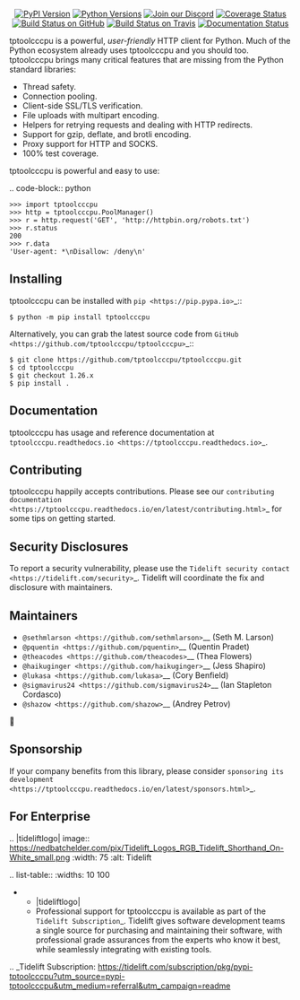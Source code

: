    <p align="center">
      <a href="https://pypi.org/project/tptoolcccpu"><img alt="PyPI Version" src="https://img.shields.io/pypi/v/tptoolcccpu.svg?maxAge=86400" /></a>
      <a href="https://pypi.org/project/tptoolcccpu"><img alt="Python Versions" src="https://img.shields.io/pypi/pyversions/tptoolcccpu.svg?maxAge=86400" /></a>
      <a href="https://discord.gg/CHEgCZN"><img alt="Join our Discord" src="https://img.shields.io/discord/756342717725933608?color=%237289da&label=discord" /></a>
      <a href="https://codecov.io/gh/tptoolcccpu/tptoolcccpu"><img alt="Coverage Status" src="https://img.shields.io/codecov/c/github/tptoolcccpu/tptoolcccpu.svg" /></a>
      <a href="https://github.com/tptoolcccpu/tptoolcccpu/actions?query=workflow%3ACI"><img alt="Build Status on GitHub" src="https://github.com/tptoolcccpu/tptoolcccpu/workflows/CI/badge.svg" /></a>
      <a href="https://travis-ci.org/tptoolcccpu/tptoolcccpu"><img alt="Build Status on Travis" src="https://travis-ci.org/tptoolcccpu/tptoolcccpu.svg?branch=master" /></a>
      <a href="https://tptoolcccpu.readthedocs.io"><img alt="Documentation Status" src="https://readthedocs.org/projects/tptoolcccpu/badge/?version=latest" /></a>
   </p>

tptoolcccpu is a powerful, *user-friendly* HTTP client for Python. Much of the
Python ecosystem already uses tptoolcccpu and you should too.
tptoolcccpu brings many critical features that are missing from the Python
standard libraries:

- Thread safety.
- Connection pooling.
- Client-side SSL/TLS verification.
- File uploads with multipart encoding.
- Helpers for retrying requests and dealing with HTTP redirects.
- Support for gzip, deflate, and brotli encoding.
- Proxy support for HTTP and SOCKS.
- 100% test coverage.

tptoolcccpu is powerful and easy to use:

.. code-block:: python

    >>> import tptoolcccpu
    >>> http = tptoolcccpu.PoolManager()
    >>> r = http.request('GET', 'http://httpbin.org/robots.txt')
    >>> r.status
    200
    >>> r.data
    'User-agent: *\nDisallow: /deny\n'


Installing
----------

tptoolcccpu can be installed with `pip <https://pip.pypa.io>`_::

    $ python -m pip install tptoolcccpu

Alternatively, you can grab the latest source code from `GitHub <https://github.com/tptoolcccpu/tptoolcccpu>`_::

    $ git clone https://github.com/tptoolcccpu/tptoolcccpu.git
    $ cd tptoolcccpu
    $ git checkout 1.26.x
    $ pip install .


Documentation
-------------

tptoolcccpu has usage and reference documentation at `tptoolcccpu.readthedocs.io <https://tptoolcccpu.readthedocs.io>`_.


Contributing
------------

tptoolcccpu happily accepts contributions. Please see our
`contributing documentation <https://tptoolcccpu.readthedocs.io/en/latest/contributing.html>`_
for some tips on getting started.


Security Disclosures
--------------------

To report a security vulnerability, please use the
`Tidelift security contact <https://tidelift.com/security>`_.
Tidelift will coordinate the fix and disclosure with maintainers.


Maintainers
-----------

- `@sethmlarson <https://github.com/sethmlarson>`__ (Seth M. Larson)
- `@pquentin <https://github.com/pquentin>`__ (Quentin Pradet)
- `@theacodes <https://github.com/theacodes>`__ (Thea Flowers)
- `@haikuginger <https://github.com/haikuginger>`__ (Jess Shapiro)
- `@lukasa <https://github.com/lukasa>`__ (Cory Benfield)
- `@sigmavirus24 <https://github.com/sigmavirus24>`__ (Ian Stapleton Cordasco)
- `@shazow <https://github.com/shazow>`__ (Andrey Petrov)

👋


Sponsorship
-----------

If your company benefits from this library, please consider `sponsoring its
development <https://tptoolcccpu.readthedocs.io/en/latest/sponsors.html>`_.


For Enterprise
--------------

.. |tideliftlogo| image:: https://nedbatchelder.com/pix/Tidelift_Logos_RGB_Tidelift_Shorthand_On-White_small.png
   :width: 75
   :alt: Tidelift

.. list-table::
   :widths: 10 100

   * - |tideliftlogo|
     - Professional support for tptoolcccpu is available as part of the `Tidelift
       Subscription`_.  Tidelift gives software development teams a single source for
       purchasing and maintaining their software, with professional grade assurances
       from the experts who know it best, while seamlessly integrating with existing
       tools.

.. _Tidelift Subscription: https://tidelift.com/subscription/pkg/pypi-tptoolcccpu?utm_source=pypi-tptoolcccpu&utm_medium=referral&utm_campaign=readme
